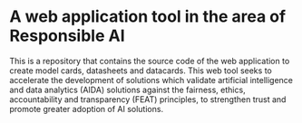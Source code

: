 # A web application tool in the area of Responsible AI

This is a repository that contains the source code of the web application to create model cards, datasheets and datacards. This web tool seeks to accelerate the development of solutions which validate artificial intelligence and data analytics (AIDA) solutions against the fairness, ethics, accountability and transparency (FEAT) principles, to strengthen trust and promote greater adoption of AI solutions.
